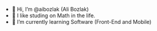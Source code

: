 - 👋 Hi, I’m @aibozlak (Ali Bozlak)
- 👀 I like studing on Math in the life.
- 🌱 I’m currently learning Software (Front-End and Mobile)



<!---
aibozlak/aibozlak is a ✨ special ✨ repository because its `README.md` (this file) appears on your GitHub profile.
You can click the Preview link to take a look at your changes.
--->
